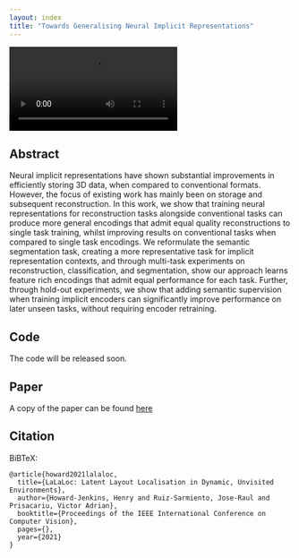 ```yaml
---
layout: index
title: "Towards Generalising Neural Implicit Representations"
---
```


![Overview Image](assets/presentation.mp4)


## Abstract
Neural implicit representations have shown substantial improvements in efficiently storing 3D data, when
compared to conventional formats.
However, the focus of existing work has mainly been on storage and subsequent reconstruction.
In this work, we show that training neural representations for reconstruction tasks alongside
conventional tasks can produce more general encodings that admit equal quality reconstructions to single
task training, whilst improving results on conventional tasks when compared to single task encodings.
We reformulate the semantic segmentation task, creating a more representative task for implicit
representation contexts, and through multi-task experiments on reconstruction, classification, and
segmentation, show our approach learns feature rich encodings that admit equal performance for each
task.
Further, through hold-out experiments, we show that adding semantic supervision when training implicit
encoders can significantly improve performance on later unseen tasks, without requiring encoder
retraining.

## Code

The code will be released soon.

## Paper
A copy of the paper can be found [here](assets/paper.pdf)

## Citation

BiBTeX:

```
@article{howard2021lalaloc,
  title={LaLaLoc: Latent Layout Localisation in Dynamic, Unvisited Environments},
  author={Howard-Jenkins, Henry and Ruiz-Sarmiento, Jose-Raul and Prisacariu, Victor Adrian},
  booktitle={Proceedings of the IEEE International Conference on Computer Vision},
  pages={},
  year={2021}
}
```
